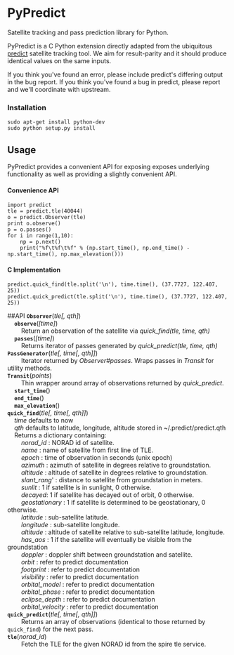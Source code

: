 PyPredict
=======

Satellite tracking and pass prediction library for Python.

PyPredict is a C Python extension directly adapted from the ubiquitous [predict](http://www.qsl.net/kd2bd/predict.html) satellite tracking tool.
We aim for result-parity and it should produce identical values on the same inputs.

If you think you've found an error, please include predict's differing output in the bug report.
If you think you've found a bug in predict, please report and we'll coordinate with upstream.
### Installation
```
sudo apt-get install python-dev
sudo python setup.py install
```
## Usage
PyPredict provides a convenient API for exposing exposes underlying functionality as well as providing a slightly convenient API.
#### Convenience API
```
import predict
tle = predict.tle(40044)
o = predict.Observer(tle)
print o.observe()
p = o.passes()
for i in range(1,10):
	np = p.next()
	print("%f\t%f\t%f" % (np.start_time(), np.end_time() - np.start_time(), np.max_elevation()))
```
#### C Implementation
```
predict.quick_find(tle.split('\n'), time.time(), (37.7727, 122.407, 25))
predict.quick_predict(tle.split('\n'), time.time(), (37.7727, 122.407, 25))
```
##API
**`Observer`**(_tle[, qth]_)  
&nbsp;&nbsp;&nbsp;&nbsp;**`observe`**(_[time]_)  
&nbsp;&nbsp;&nbsp;&nbsp;&nbsp;&nbsp;&nbsp;&nbsp;Return an observation of the satellite via *quick_find(tle, time, qth)*  
&nbsp;&nbsp;&nbsp;&nbsp;**`passes`**(_[time]_)  
&nbsp;&nbsp;&nbsp;&nbsp;&nbsp;&nbsp;&nbsp;&nbsp;Returns iterator of passes generated by *quick_predict(tle, time, qth)*  
**`PassGenerator`**(_tle[, time[, qth]]_)  
&nbsp;&nbsp;&nbsp;&nbsp;&nbsp;&nbsp;&nbsp;&nbsp;Iterator returned by *Observer#passes*.  Wraps passes in *Transit* for utility methods.  
**`Transit`**(_points_)  
&nbsp;&nbsp;&nbsp;&nbsp;&nbsp;&nbsp;&nbsp;&nbsp;Thin wrapper around array of observations returned by *quick_predict*.  
&nbsp;&nbsp;&nbsp;&nbsp;**`start_time`**()  
&nbsp;&nbsp;&nbsp;&nbsp;**`end_time`**()  
&nbsp;&nbsp;&nbsp;&nbsp;**`max_elevation`**()  
**`quick_find`**(_tle[, time[, qth]]_)  
&nbsp;&nbsp;&nbsp;&nbsp;_time_ defaults to now   
&nbsp;&nbsp;&nbsp;&nbsp;_qth_ defaults to latitude, longitude, altitude stored in ~/.predict/predict.qth  
&nbsp;&nbsp;&nbsp;&nbsp;Returns a dictionary containing:  
&nbsp;&nbsp;&nbsp;&nbsp;&nbsp;&nbsp;&nbsp;&nbsp;*norad_id* : NORAD id of satellite.  
&nbsp;&nbsp;&nbsp;&nbsp;&nbsp;&nbsp;&nbsp;&nbsp;*name* : name of satellite from first line of TLE.  
&nbsp;&nbsp;&nbsp;&nbsp;&nbsp;&nbsp;&nbsp;&nbsp;*epoch* : time of observation in seconds (unix epoch)  
&nbsp;&nbsp;&nbsp;&nbsp;&nbsp;&nbsp;&nbsp;&nbsp;*azimuth* : azimuth of satellite in degrees relative to groundstation.  
&nbsp;&nbsp;&nbsp;&nbsp;&nbsp;&nbsp;&nbsp;&nbsp;*altitude* : altitude of satellite in degrees relative to groundstation.  
&nbsp;&nbsp;&nbsp;&nbsp;&nbsp;&nbsp;&nbsp;&nbsp;*slant_rang*' : distance to satellite from groundstation in meters.  
&nbsp;&nbsp;&nbsp;&nbsp;&nbsp;&nbsp;&nbsp;&nbsp;*sunlit* : 1 if satellite is in sunlight, 0 otherwise.  
&nbsp;&nbsp;&nbsp;&nbsp;&nbsp;&nbsp;&nbsp;&nbsp;*decayed*: 1 if satellite has decayed out of orbit, 0 otherwise.  
&nbsp;&nbsp;&nbsp;&nbsp;&nbsp;&nbsp;&nbsp;&nbsp;*geostationary* : 1 if satellite is determined to be geostationary, 0 otherwise.  
&nbsp;&nbsp;&nbsp;&nbsp;&nbsp;&nbsp;&nbsp;&nbsp;*latitude* : sub-satellite latitude.  
&nbsp;&nbsp;&nbsp;&nbsp;&nbsp;&nbsp;&nbsp;&nbsp;*longitude* : sub-satellite longitude.  
&nbsp;&nbsp;&nbsp;&nbsp;&nbsp;&nbsp;&nbsp;&nbsp;*altitude* : altitude of satellite relative to sub-satellite latitude, longitude.  
&nbsp;&nbsp;&nbsp;&nbsp;&nbsp;&nbsp;&nbsp;&nbsp;*has_aos* : 1 if the satellite will eventually be visible from the groundstation  
&nbsp;&nbsp;&nbsp;&nbsp;&nbsp;&nbsp;&nbsp;&nbsp;*doppler* : doppler shift between groundstation and satellite.  
&nbsp;&nbsp;&nbsp;&nbsp;&nbsp;&nbsp;&nbsp;&nbsp;*orbit* : refer to predict documentation  
&nbsp;&nbsp;&nbsp;&nbsp;&nbsp;&nbsp;&nbsp;&nbsp;*footprint* : refer to predict documentation  
&nbsp;&nbsp;&nbsp;&nbsp;&nbsp;&nbsp;&nbsp;&nbsp;*visibility* : refer to predict documentation  
&nbsp;&nbsp;&nbsp;&nbsp;&nbsp;&nbsp;&nbsp;&nbsp;*orbital_model* : refer to predict documentation  
&nbsp;&nbsp;&nbsp;&nbsp;&nbsp;&nbsp;&nbsp;&nbsp;*orbital_phase* : refer to predict documentation  
&nbsp;&nbsp;&nbsp;&nbsp;&nbsp;&nbsp;&nbsp;&nbsp;*eclipse_depth* : refer to predict documentation  
&nbsp;&nbsp;&nbsp;&nbsp;&nbsp;&nbsp;&nbsp;&nbsp;*orbital_velocity* : refer to predict documentation  
**`quick_predict`**(_tle[, time[, qth]]_)  
&nbsp;&nbsp;&nbsp;&nbsp;&nbsp;&nbsp;&nbsp;&nbsp;Returns an array of observations (identical to those returned by `quick_find`) for the next pass.  
**`tle`**(*norad_id*)  
&nbsp;&nbsp;&nbsp;&nbsp;&nbsp;&nbsp;&nbsp;&nbsp;Fetch the TLE for the given NORAD id from the spire tle service.



